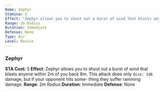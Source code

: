 ```yaml
---
Name: Zephyr
Stamina: 5
Effect: "Zephyr allows you to shoot out a burst of wind that blasts anyone within 2m of you back 6m. This attack does only `dice: 1d6` damage, but if your opponent hits some- thing they suffer ramming damage."
Range: 2m Radius
Duration: Immediate
Defense: None
Type: Air
Level: Novice
---
```


### Zephyr
**STA Cost:** 5
**Effect**: Zephyr allows you to shoot out a burst of wind that blasts anyone within 2m of you back 6m. This attack does only `dice: 1d6` damage, but if your opponent hits some- thing they suffer ramming damage.
**Range**: 2m Radius
**Duration**: Immediate
**Defense**: None